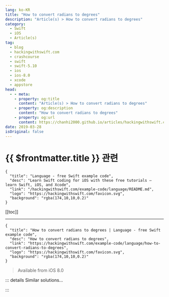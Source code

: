 ```yaml
---
lang: ko-KR
title: "How to convert radians to degrees"
description: "Article(s) > How to convert radians to degrees"
category:
  - Swift
  - iOS
  - Article(s)
tag: 
  - blog
  - hackingwithswift.com
  - crashcourse
  - swift
  - swift-5.10
  - ios
  - ios-8.0
  - xcode
  - appstore
head:
  - - meta:
    - property: og:title
      content: "Article(s) > How to convert radians to degrees"
    - property: og:description
      content: "How to convert radians to degrees"
    - property: og:url
      content: https://chanhi2000.github.io/articles/hackingwithswift.com/example-code/language/how-to-convert-radians-to-degrees.html
date: 2019-03-28
isOriginal: false
---
```


# {{ $frontmatter.title }} 관련

```component VPCard
{
  "title": "Language - free Swift example code",
  "desc": "Learn Swift coding for iOS with these free tutorials – learn Swift, iOS, and Xcode",
  "link": "/hackingwithswift.com/example-code/language/README.md",
  "logo": "https://hackingwithswift.com/favicon.svg",
  "background": "rgba(174,10,10,0.2)"
}
```

[[toc]]

---

```component VPCard
{
  "title": "How to convert radians to degrees | Language - free Swift example code",
  "desc": "How to convert radians to degrees",
  "link": "https://hackingwithswift.com/example-code/language/how-to-convert-radians-to-degrees",
  "logo": "https://hackingwithswift.com/favicon.svg",
  "background": "rgba(174,10,10,0.2)"
}
```

> Available from iOS 8.0

<!-- TODO: 작성 -->

<!-- 
Most angles in iOS are measured using radians rather than degrees, but the majority of users prefer to see degrees so you’ll need to do some conversion. The equation to convert between the two is simple enough: multiply the number by 180, then divide the result by Pi.

To make things easier, drop in this function:

```swift
func rad2deg(_ number: Double) -> Double {
    return number * 180 / .pi
}
```

You can now use `rad2deg(5)` to find 5 radians in degrees.

-->

::: details Similar solutions…

<!--
/example-code/language/how-to-convert-degrees-to-radians">How to convert degrees to radians 
/example-code/uikit/how-to-convert-a-cgpoint-in-one-uiview-to-another-view-using-convert">How to convert a CGPoint in one UIView to another view using convert() 
/example-code/system/how-to-convert-units-using-unit-and-measurement">How to convert units using Unit and Measurement 
/quick-start/swiftui/how-to-rotate-a-view">How to rotate a view 
/example-code/strings/how-to-convert-a-string-to-a-safe-format-for-url-slugs-and-filenames">How to convert a string to a safe format for URL slugs and filenames</a>
-->

:::

